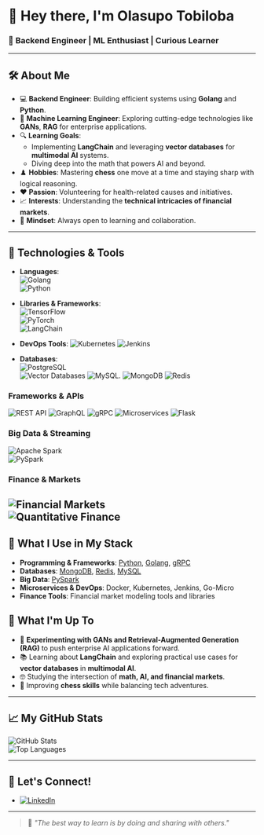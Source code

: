 # 👋 Hey there, I'm Olasupo Tobiloba 

### 🌟 **Backend Engineer | ML Enthusiast | Curious Learner**

---

## 🛠️ About Me
- 💻 **Backend Engineer**: Building efficient systems using **Golang** and **Python**.  
- 🤖 **Machine Learning Engineer**: Exploring cutting-edge technologies like **GANs**, **RAG** for enterprise applications.  
- 🔍 **Learning Goals**:  
  - Implementing **LangChain** and leveraging **vector databases** for **multimodal AI** systems.  
  - Diving deep into the math that powers AI and beyond.  
- ♟️ **Hobbies**: Mastering **chess** one move at a time and staying sharp with logical reasoning.  
- ❤️ **Passion**: Volunteering for health-related causes and initiatives.  
- 📈 **Interests**: Understanding the **technical intricacies of financial markets**.  
- 🌱 **Mindset**: Always open to learning and collaboration.

---

## 🔧 Technologies & Tools  
- **Languages**:  
  ![Golang](https://img.shields.io/badge/Golang-00ADD8?style=for-the-badge&logo=go&logoColor=white)  
  ![Python](https://img.shields.io/badge/Python-3776AB?style=for-the-badge&logo=python&logoColor=white)  

- **Libraries & Frameworks**:  
  ![TensorFlow](https://img.shields.io/badge/TensorFlow-FF6F00?style=for-the-badge&logo=tensorflow&logoColor=white)  
  ![PyTorch](https://img.shields.io/badge/PyTorch-EE4C2C?style=for-the-badge&logo=pytorch&logoColor=white)  
  ![LangChain](https://img.shields.io/badge/LangChain-%231C1E21?style=for-the-badge&logo=langchain&logoColor=white)

- **DevOps Tools**:
  ![Kubernetes](https://img.shields.io/badge/Kubernetes-326CE5?style=for-the-badge&logo=kubernetes&logoColor=white)
  ![Jenkins](https://img.shields.io/badge/Jenkins-D24939?style=for-the-badge&logo=jenkins&logoColor=white)

- **Databases**:  
  ![PostgreSQL](https://img.shields.io/badge/PostgreSQL-336791?style=for-the-badge&logo=postgresql&logoColor=white)  
  ![Vector Databases](https://img.shields.io/badge/Vector%20Databases-%23009639?style=for-the-badge&logo=apache&logoColor=white)
  ![MySQL](https://img.shields.io/badge/MySQL-4479A1?style=for-the-badge&logo=mysql&logoColor=white).
  ![MongoDB](https://img.shields.io/badge/MongoDB-47A248?style=for-the-badge&logo=mongodb&logoColor=white)
  ![Redis](https://img.shields.io/badge/Redis-DC382D?style=for-the-badge&logo=redis&logoColor=white)


### Frameworks & APIs
  ![REST API](https://img.shields.io/badge/REST-02569B?style=for-the-badge&logo=rest-api&logoColor=white)
  ![GraphQL](https://img.shields.io/badge/GraphQL-E10098?style=for-the-badge&logo=graphql&logoColor=white)
  ![gRPC](https://img.shields.io/badge/gRPC-0E8E9A?style=for-the-badge&logo=grpc&logoColor=white)
  ![Microservices](https://img.shields.io/badge/Microservices-FFCA28?style=for-the-badge&logo=microservices&logoColor=black)
  ![Flask](https://img.shields.io/badge/Flask-000000?style=for-the-badge&logo=flask&logoColor=white)

### Big Data & Streaming  
![Apache Spark](https://img.shields.io/badge/Apache%20Spark-E25A1C?style=for-the-badge&logo=apachespark&logoColor=white)  
![PySpark](https://img.shields.io/badge/PySpark-3670A0?style=for-the-badge&logo=python&logoColor=white)

### Finance & Markets  
![Financial Markets](https://img.shields.io/badge/Financial%20Markets-008080?style=for-the-badge&logo=money&logoColor=white)  
![Quantitative Finance](https://img.shields.io/badge/Quantitative%20Finance-1D3557?style=for-the-badge&logo=chart&logoColor=white)  
---

## 🌟 What I Use in My Stack  
- **Programming & Frameworks**: [Python](https://www.python.org), [Golang](https://golang.org), [gRPC](https://grpc.io)
- **Databases**: [MongoDB](https://www.mongodb.com), [Redis](https://redis.io), [MySQL](https://www.mysql.com)  
- **Big Data**: [PySpark](https://spark.apache.org/docs/latest/api/python/) 
- **Microservices & DevOps**: Docker, Kubernetes, Jenkins, Go-Micro 
- **Finance Tools**: Financial market modeling tools and libraries

## 🌟 What I'm Up To  
- 🚀 **Experimenting with GANs and Retrieval-Augmented Generation (RAG)** to push enterprise AI applications forward.  
- 📚 Learning about **LangChain** and exploring practical use cases for **vector databases** in **multimodal AI**.  
- 🤓 Studying the intersection of **math, AI, and financial markets**.  
- 🎯 Improving **chess skills** while balancing tech adventures.

---

## 📈 My GitHub Stats  
![GitHub Stats](https://github-readme-stats.vercel.app/api?username=rhydian-olasupo&show_icons=true&theme=radical)  
![Top Languages](https://github-readme-stats.vercel.app/api/top-langs/?username=rhydian-olasupo&layout=compact&theme=radical)  

---

## 💬 Let's Connect!  
- [![LinkedIn](https://img.shields.io/badge/LinkedIn-%230077B5?style=for-the-badge&logo=linkedin&logoColor=white)](https://www.linkedin.com/in/tobiloba-olasupo/)  


---

> 🌟 *"The best way to learn is by doing and sharing with others."*
